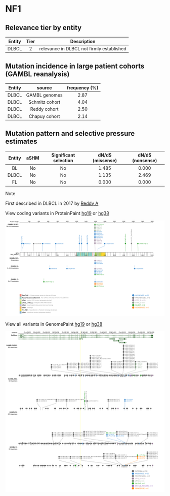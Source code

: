 # NF1

## Relevance tier by entity

|Entity|Tier|Description                              |
|:------:|:----:|-----------------------------------------|
|DLBCL |2   |relevance in DLBCL not firmly established|

## Mutation incidence in large patient cohorts (GAMBL reanalysis)

|Entity|source        |frequency (%)|
|:------:|:--------------:|:-------------:|
|DLBCL |GAMBL genomes |2.87         |
|DLBCL |Schmitz cohort|4.04         |
|DLBCL |Reddy cohort  |2.50         |
|DLBCL |Chapuy cohort |2.14         |

## Mutation pattern and selective pressure estimates

|Entity|aSHM|Significant selection|dN/dS (missense)|dN/dS (nonsense)|
|:------:|:----:|:---------------------:|:----------------:|:----------------:|
|BL    |No  |No                   |1.485           |0.000           |
|DLBCL |No  |No                   |1.135           |2.469           |
|FL    |No  |No                   |0.000           |0.000           |


> [!NOTE]
> First described in DLBCL in 2017 by [Reddy A](https://pubmed.ncbi.nlm.nih.gov/28985567)


View coding variants in ProteinPaint [hg19](https://www.bcgsc.ca/downloads/morinlab/GAMBL/test/genes/NF1_protein.html)  or [hg38](https://www.bcgsc.ca/downloads/morinlab/GAMBL/test/genes/NF1_protein_hg38.html)

![image](images/proteinpaint/NF1_NM_000267.svg)

View all variants in GenomePaint [hg19](https://www.bcgsc.ca/downloads/morinlab/GAMBL/test/genes/NF1.html)  or [hg38](https://www.bcgsc.ca/downloads/morinlab/GAMBL/test/genes/NF1_hg38.html)

![image](images/proteinpaint/NF1.svg)
